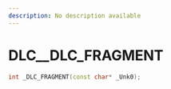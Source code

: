 ```yaml
---
description: No description available 
---
```


# DLC\__DLC_FRAGMENT

```cpp
int _DLC_FRAGMENT(const char* _Unk0);
```